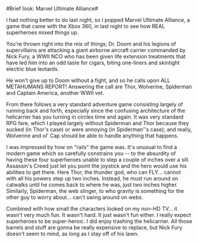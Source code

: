 #Brief look: Marvel Ultimate Alliance#

I had nothing better to do last night, so I popped Marvel Ultimate Alliance, a game that came with the Xbox 360, in last night to see how REAL superheroes mixed things up.

You're thrown right into the mix of things; Dr. Doom and his legions of supervillains are attacking a giant airborne aircraft carrier commanded by Nick Fury, a WWII NCO who has been given life extension treatments that have led him into an odd taste for cigars, biting one-liners and skintight electric blue leotards.

He won't give up to Doom without a fight, and so he calls upon ALL METAHUMANS REPORT! Answering the call are Thor, Wolverine, Spiderman and Captain America, another WWII vet.

From there follows a very standard adventure game consisting largely of running back and forth, especially since the confusing architecture of the helicarrier has you turning in circles time and again. It was very standard RPG fare, which I played largely without Spiderman and Thor because they sucked (in Thor's case) or were annoying (in Spiderman''s case); and really, Wolverine and ol' Cap should be able to handle anything that happens.

I was impressed by how on "rails" the game was. It's unusual to find a modern game which so carefully constrains you -- to the absurdity of having these four superheroes unable to step a couple of inches over a sill. Assassin's Creed just let you point the joystick and the hero would use his abilities to get there. Here Thor, the thunder god, who can FLY... cannot with all his powers step up two inches. Instead, he must run around on catwalks until he comes back to where he was, just two inches higher. Similarly, Spiderman, the web slinger, to who gravity is something for the other guy to worry about... can't swing around on webs.

Combined with how small the characters looked on my non-HD TV... it wasn't very much fun. It wasn't hard. It just wasn't fun either. I really expect superheroes to be super-heroic. I did enjoy trashing the helicarrier. All those barrels and stuff are gonna be really expensive to replace, but Nick Fury doesn't seem to mind, as long as I stay off of his lawn.

